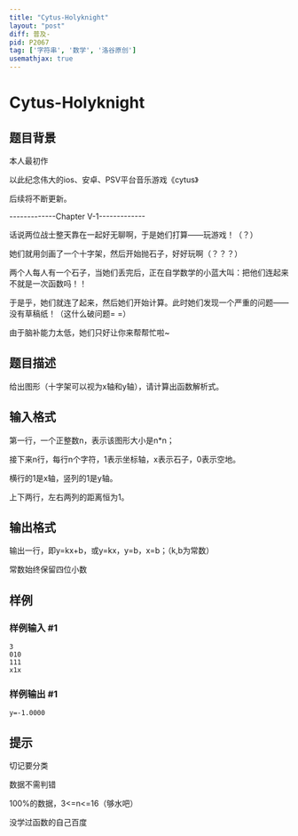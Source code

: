 ```yaml
---
title: "Cytus-Holyknight"
layout: "post"
diff: 普及-
pid: P2067
tag: ['字符串', '数学', '洛谷原创']
usemathjax: true
---
```


# Cytus-Holyknight
## 题目背景

本人最初作

以此纪念伟大的ios、安卓、PSV平台音乐游戏《cytus》

后续将不断更新。

-------------Chapter V-1-------------

话说两位战士整天靠在一起好无聊啊，于是她们打算——玩游戏！（？）

她们就用剑画了一个十字架，然后开始抛石子，好好玩啊（？？？）

两个人每人有一个石子，当她们丢完后，正在自学数学的小蓝大叫：把他们连起来不就是一次函数吗！！

于是乎，她们就连了起来，然后她们开始计算。此时她们发现一个严重的问题——没有草稿纸！（这什么破问题= =）

由于脑补能力太低，她们只好让你来帮帮忙啦~

## 题目描述

给出图形（十字架可以视为x轴和y轴），请计算出函数解析式。

## 输入格式

第一行，一个正整数n，表示该图形大小是n\*n；

接下来n行，每行n个字符，1表示坐标轴，x表示石子，0表示空地。

横行的1是x轴，竖列的1是y轴。

上下两行，左右两列的距离恒为1。

## 输出格式

输出一行，即y=kx+b，或y=kx，y=b，x=b；（k,b为常数）

常数始终保留四位小数

## 样例

### 样例输入 #1
```
3
010
111
x1x

```
### 样例输出 #1
```
y=-1.0000
```
## 提示

切记要分类

数据不需判错

100%的数据，3<=n<=16（够水吧）

没学过函数的自己百度

